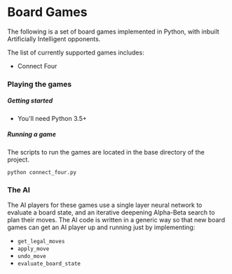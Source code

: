 # Board Games
The following is a set of board games implemented in Python, with inbuilt Artificially Intelligent opponents.

The list of currently supported games includes:
- Connect Four

### Playing the games
##### Getting started
- You'll need Python 3.5+

##### Running a game
The scripts to run the games are located in the base directory of the project.
```
python connect_four.py
```

### The AI
The AI players for these games use a single layer neural network to evaluate a board state, and an iterative deepening Alpha-Beta search to plan their moves. The AI code is written in a generic way so that new board games can get an AI player up and running just by implementing:
- `get_legal_moves`
- `apply_move`
- `undo_move`
- `evaluate_board_state`

